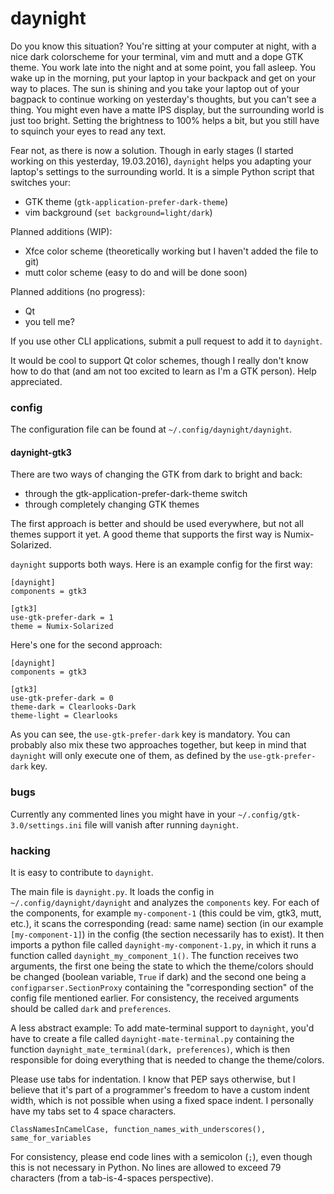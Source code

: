 # daynight

Do you know this situation? You're sitting at your computer at night, with a
nice dark colorscheme for your terminal, vim and mutt and a dope GTK theme. You
work late into the night and at some point, you fall asleep. You wake up in the
morning, put your laptop in your backpack and get on your way to places. The sun
is shining and you take your laptop out of your bagpack to continue working on
yesterday's thoughts, but you can't see a thing. You might even have a matte
IPS display, but the surrounding world is just too bright. Setting the
brightness to 100% helps a bit, but you still have to squinch your eyes to read
any text.

Fear not, as there is now a solution. Though in early stages (I started working
on this yesterday, 19.03.2016), `daynight` helps you adapting your laptop's
settings to the surrounding world. It is a simple Python script that switches
your:

- GTK theme (`gtk-application-prefer-dark-theme`)
- vim background (`set background=light/dark`)

Planned additions (WIP):

- Xfce color scheme (theoretically working but I haven't added the file to git)
- mutt color scheme (easy to do and will be done soon)

Planned additions (no progress):

- Qt
- you tell me?

If you use other CLI applications, submit a pull request to add it to
`daynight`.

It would be cool to support Qt color schemes, though I really don't know how to
do that (and am not too excited to learn as I'm a GTK person). Help appreciated.

### config
The configuration file can be found at `~/.config/daynight/daynight`.

#### daynight-gtk3
There are two ways of changing the GTK from dark to bright and back:
- through the gtk-application-prefer-dark-theme switch
- through completely changing GTK themes

The first approach is better and should be used everywhere, but not all themes
support it yet. A good theme that supports the first way is Numix-Solarized.

`daynight` supports both ways. Here is an example config for the first way:
```
[daynight]
components = gtk3

[gtk3]
use-gtk-prefer-dark = 1
theme = Numix-Solarized
```

Here's one for the second approach:
```
[daynight]
components = gtk3

[gtk3]
use-gtk-prefer-dark = 0
theme-dark = Clearlooks-Dark
theme-light = Clearlooks
```

As you can see, the `use-gtk-prefer-dark` key is mandatory. You can probably
also mix these two approaches together, but keep in mind that `daynight` will
only execute one of them, as defined by the `use-gtk-prefer-dark` key.

### bugs
Currently any commented lines you might have in your
`~/.config/gtk-3.0/settings.ini` file will vanish after running `daynight`.

### hacking
It is easy to contribute to `daynight`.

The main file is `daynight.py`. It loads the config in
`~/.config/daynight/daynight` and analyzes the `components` key. For each of
the components, for example `my-component-1` (this could be vim, gtk3, mutt,
etc.), it scans the corresponding (read: same name) section
(in our example `[my-component-1]`) in the config (the section necessarily has
to exist). It then imports a python file called `daynight-my-component-1.py`,
in which it runs a function called `daynight_my_component_1()`. The function
receives two arguments, the first one being the state to which the theme/colors
should be changed (boolean variable, `True` if dark) and the second one being a
`configparser.SectionProxy` containing the "corresponding section" of the
config file mentioned earlier. For consistency, the received arguments should
be called `dark` and `preferences`.

A less abstract example: To add mate-terminal support to `daynight`, you'd have
to create a file called `daynight-mate-terminal.py` containing the function
`daynight_mate_terminal(dark, preferences)`, which is then responsible for
doing everything that is needed to change the theme/colors.

Please use tabs for indentation. I know that PEP says otherwise, but I believe
that it's part of a programmer's freedom to have a custom indent width, which
is not possible when using a fixed space indent. I personally have my tabs set
to 4 space characters.

`ClassNamesInCamelCase, function_names_with_underscores(), same_for_variables`

For consistency, please end code lines with a semicolon (`;`), even though this
is not necessary in Python. No lines are allowed to exceed 79 characters
(from a tab-is-4-spaces perspective).

